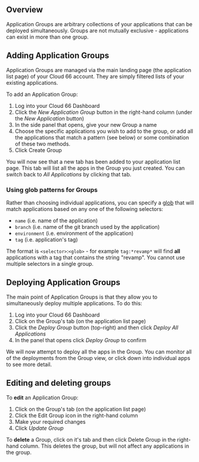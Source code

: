 ## Overview

Application Groups are arbitrary collections of your applications that can be deployed simultaneously. Groups are not mutually exclusive - applications can exist in more than one group. 

## Adding Application Groups

Application Groups are managed via the main landing page (the application list page) of your Cloud 66 account. They are simply filtered lists of your existing applications.

To add an Application Group:

1. Log into your Cloud 66 Dashboard  
2. Click the *New Application Group* button in the right-hand column (under the *New Application* button)
3. In the side panel that opens, give your new Group a name
4. Choose the specific applications you wish to add to the group, or add all the applications that match a pattern (see below) or some combination of these two methods.
5. Click Create Group

You will now see that a new tab has been added to your application list page. This tab will list all the apps in the Group you just created. You can switch back to *All Applications* by clicking that tab.

### Using glob patterns for Groups

Rather than choosing individual applications, you can specify a [glob](/{{page.collection}}/how-to-guides/common-tools/understanding-globs.html) that will match applications based on any one of the following selectors:

- `name` (i.e. name of the application)
- `branch` (i.e. name of the git branch used by the application)
- `environment` (i.e. environment of the application)
- `tag` (i.e. application's tag)

The format is `<selector>`:`<glob>` - for example `tag:*revamp*` will find **all** applications with a tag that contains the string "revamp". You cannot use multiple selectors in a single group.

## Deploying Application Groups

The main point of Application Groups is that they allow you to simultaneously deploy multiple applications. To do this:

1. Log into your Cloud 66 Dashboard  
2. Click on the Group's tab (on the application list page)
3. Click the *Deploy Group* button (top-right) and then click *Deploy All Applications*
4. In the panel that opens click *Deploy Group* to confirm

We will now attempt to deploy all the apps in the Group. You can monitor all of the deployments from the Group view, or click down into individual apps to see more detail. 

## Editing and deleting groups

To **edit** an Application Group:

1. Click on the Group's tab (on the application list page)
2. Click the Edit Group icon in the right-hand column
3. Make your required changes 
4. Click *Update Group*

To **delete** a Group, click on it's tab and then click Delete Group in the right-hand column. This deletes the group, but will not affect any applications in the group.
